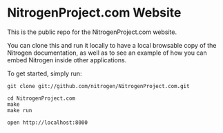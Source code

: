 # NitrogenProject.com Website

This is the public repo for the NitrogenProject.com website. 

You can clone this and run it locally to have a local browsable copy
of the Nitrogen documentation, as well as to see an example of how you
can embed Nitrogen inside other applications.

To get started, simply run:

    git clone git://github.com/nitrogen/NitrogenProject.com.git

    cd NitrogenProject.com
    make
    make run

    open http://localhost:8000